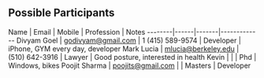 Possible Participants
----------

Name | Email | Mobile | Profession | Notes
--------|------|-------|-------------
Divyam Goel | godivyam@gmail.com | 1 (415) 589-9574 | Developer | iPhone, GYM every day, developer
Mark Lucia | mlucia@berkeley.edu | (510) 642-3916 | Lawyer | Good posture, interested in health
Kevin | | | Phd | Windows, bikes
Poojit Sharma | poojits@gmail.com | | Masters | Developer